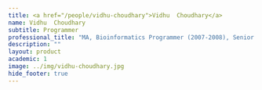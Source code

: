 ```yaml
---
title: <a href="/people/vidhu-choudhary">Vidhu  Choudhary</a>
name: Vidhu  Choudhary
subtitle: Programmer
professional_title: "MA, Bioinformatics Programmer (2007-2008), Senior Data Consultant, Kaiser Permanente"  # Joined professional titles
description: ""
layout: product
academic: 1
image: ../img/vidhu-choudhary.jpg
hide_footer: true
---
```

